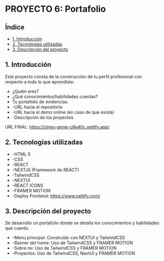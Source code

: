 # PROYECTO 6: Portafolio


## Índice
* [1. Introducción](#1-introducción)
* [2. Tecnologías utilizadas](#2-tecnologías-utilizadas)
* [3. Descripción del proyecto](#3-descripción-del-proyecto)


## 1. Introducción
Este proyecto consta de la construcción de tu perfil profesional con respecto a todo lo que aprendiste:
* ¿Quién eres?
* ¿Qué conocimientos/habilidades cuentas?
* Tu portafolio de evidencias:
* -URL hacia el repositorio
* -URL hacia el demo online (en caso de que exista)
* -Descripción de los proyectos

URL FINAL: https://zingy-genie-c6e40c.netlify.app/

## 2. Tecnologías utilizadas
* -HTML 5
* -CSS
* -REACT
* -NEXTJS (Framework de REACT)
* -TailwindCSS
* -NEXTUI
* -REACT ICONS
* -FRAMER MOTION
* -Deploy Frontend: https://www.netlify.com/



## 3. Descripción del proyecto
Se desarrollo un portafolio donde se detalla los conocimientos y habilidades que cuento.
* -Menu principal: Construido con NEXTUI y TailwindCSS
* -Banner del home: Uso de TailwindCSS y FRAMER MOTION
* -Sobre mi: Uso de TailwindCSS y FRAMER MOTION
* -Proyectos: Uso de TailwindCSS, NextUI y FRAMER MOTION